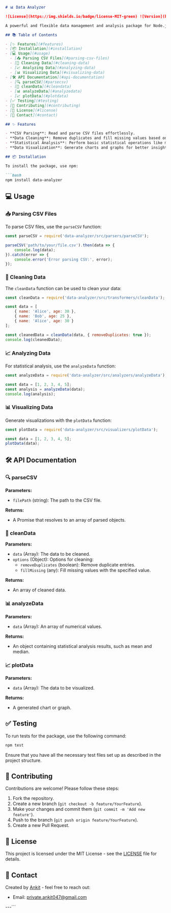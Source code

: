 ```markdown
# 📊 Data Analyzer

![License](https://img.shields.io/badge/license-MIT-green) ![Version](https://img.shields.io/badge/version-1.0.0-blue)

A powerful and flexible data management and analysis package for Node.js. This package provides functionalities for parsing CSV files, cleaning data, performing statistical analysis, and visualizing data.

## 📚 Table of Contents

- [✨ Features](#features)
- [📦 Installation](#installation)
- [💻 Usage](#usage)
  - [📥 Parsing CSV Files](#parsing-csv-files)
  - [🧹 Cleaning Data](#cleaning-data)
  - [📈 Analyzing Data](#analyzing-data)
  - [📊 Visualizing Data](#visualizing-data)
- [🛠️ API Documentation](#api-documentation)
  - [🔍 parseCSV](#parsecsv)
  - [🧼 cleanData](#cleandata)
  - [📊 analyzeData](#analyzedata)
  - [📈 plotData](#plotdata)
- [✅ Testing](#testing)
- [🤝 Contributing](#contributing)
- [📝 License](#license)
- [📧 Contact](#contact)

## ✨ Features

- **CSV Parsing**: Read and parse CSV files effortlessly.
- **Data Cleaning**: Remove duplicates and fill missing values based on specified rules.
- **Statistical Analysis**: Perform basic statistical operations like mean, median, mode, etc.
- **Data Visualization**: Generate charts and graphs for better insights.

## 📦 Installation

To install the package, use npm:

```bash
npm install data-analyzer
```

## 💻 Usage

### 📥 Parsing CSV Files

To parse CSV files, use the `parseCSV` function:

```javascript
const parseCSV = require('data-analyzer/src/parsers/parseCSV');

parseCSV('path/to/your/file.csv').then(data => {
    console.log(data);
}).catch(error => {
    console.error('Error parsing CSV:', error);
});
```

### 🧹 Cleaning Data

The `cleanData` function can be used to clean your data:

```javascript
const cleanData = require('data-analyzer/src/transformers/cleanData');

const data = [
    { name: 'Alice', age: 30 },
    { name: 'Bob', age: 25 },
    { name: 'Alice', age: 30 }
];

const cleanedData = cleanData(data, { removeDuplicates: true });
console.log(cleanedData);
```

### 📈 Analyzing Data

For statistical analysis, use the `analyzeData` function:

```javascript
const analyzeData = require('data-analyzer/src/analyzers/analyzeData');

const data = [1, 2, 3, 4, 5];
const analysis = analyzeData(data);
console.log(analysis);
```

### 📊 Visualizing Data

Generate visualizations with the `plotData` function:

```javascript
const plotData = require('data-analyzer/src/visualizers/plotData');

const data = [1, 2, 3, 4, 5];
plotData(data);
```

## 🛠️ API Documentation

### 🔍 parseCSV

**Parameters:**
- `filePath` (string): The path to the CSV file.

**Returns:** 
- A Promise that resolves to an array of parsed objects.

### 🧼 cleanData

**Parameters:**
- `data` (Array): The data to be cleaned.
- `options` (Object): Options for cleaning:
  - `removeDuplicates` (boolean): Remove duplicate entries.
  - `fillMissing` (any): Fill missing values with the specified value.

**Returns:**
- An array of cleaned data.

### 📊 analyzeData

**Parameters:**
- `data` (Array): An array of numerical values.

**Returns:**
- An object containing statistical analysis results, such as mean and median.

### 📈 plotData

**Parameters:**
- `data` (Array): The data to be visualized.

**Returns:**
- A generated chart or graph.

## ✅ Testing

To run tests for the package, use the following command:

```bash
npm test
```

Ensure that you have all the necessary test files set up as described in the project structure.

## 🤝 Contributing

Contributions are welcome! Please follow these steps:

1. Fork the repository.
2. Create a new branch (`git checkout -b feature/YourFeature`).
3. Make your changes and commit them (`git commit -m 'Add new feature'`).
4. Push to the branch (`git push origin feature/YourFeature`).
5. Create a new Pull Request.

## 📝 License

This project is licensed under the MIT License - see the [LICENSE](LICENSE) file for details.

## 📧 Contact

Created by [Ankit](https://github.com/imankii01) - feel free to reach out:

- Email: [private.ankit047@gmail.com](mailto:private.ankit047@gmail.com)

---```
